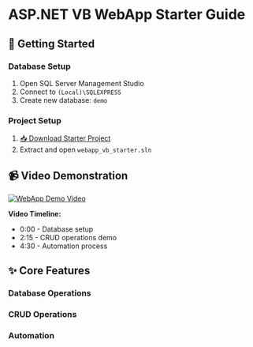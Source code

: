 # ASP.NET VB WebApp Starter Guide

## 🚀 Getting Started

### Database Setup
1. Open SQL Server Management Studio
2. Connect to `(Local)\SQLEXPRESS`
3. Create new database: `demo`

### Project Setup
1. [📥 Download Starter Project]({GITHUB-LINK})
2. Extract and open `webapp_vb_starter.sln`

## 📹 Video Demonstration

[![WebApp Demo Video](https://img.youtube.com/vi/YOUR_VIDEO_ID_HERE/0.jpg)](https://www.youtube.com/watch?v=YOUR_VIDEO_ID_HERE)

**Video Timeline:**
- 0:00 - Database setup
- 2:15 - CRUD operations demo
- 4:30 - Automation process

## ✨ Core Features

### Database Operations
### CRUD Operations
### Automation
